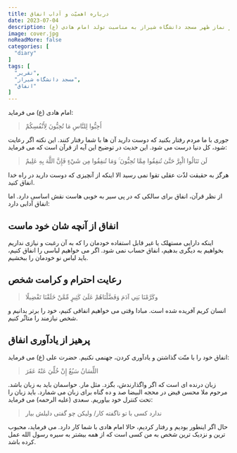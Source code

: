 ```yaml
---
title: درباره اهمیّت و آداب انفاق
date: 2023-07-04
description: تقریر سخنرانی بعد از نماز ظهر مسجد دانشگاه شیراز به مناسبت تولد امام هادی (ع)
image: cover.jpg
noReadMore: false
categories: [
  "diary"
]
tags: [
  "تقریر",
  "مسجد دانشگاه شیراز",
  "انفاق"
]
---
```

امام هادی (ع) می فرماید:

> أَحِبُّوا لِلنَّاسِ مَا تُحِبُّونَ لِأَنْفُسِكُمْ

جوری با ما مردم رفتار بکنید که دوست دارید آن ها با شما رفتار کنند. این نکته اگر رعایت شود، کل دنیا درست می شود. این حدیث در توضیح این آیه از قرآن است که می فرماید:

> لَن تَنَالُوا الْبِرَّ حَتَّىٰ تُنفِقُوا مِمَّا تُحِبُّونَ ۚ وَمَا تُنفِقُوا مِن شَيْءٍ فَإِنَّ اللَّهَ بِهِ عَلِيمٌ

هرگز به حقیقت لذّت عقلی تقوا نمی رسید الا اینکه از آنچیزی که دوست دارید در راه خدا انفاق کنید.

از نظر قرآن، انفاق برای سالکی که در پی سیر به خوبی هاست نقش اساسی دارد. اما انفاق آدابی دارد:

## انفاق از آنچه شان خود ماست

اینکه دارایی مستهلک یا غیر قابل استفاده خودمان را که به آن رغبت و نیازی نداریم بخواهیم به دیگری بدهیم، انفاق حساب نمی شود. اگر می خواهیم لباسی را انفاق کنیم، باید لباس نو خودمان را ببخشیم.

## رعایت احترام  و کرامت شخص

> وكَرَّمْنَا بَنِي آدَمَ وَفَضَّلْنَاهُمْ عَلَىٰ كَثِيرٍ مِّمَّنْ خَلَقْنَا تَفْضِيلًا

انسان کریم آفریده شده است. مبادا وقتی می خواهیم انفاقی کنیم، خود را برتر بدانیم و شخص نیازمند را متاثّر کنیم.

## پرهیز از یادآوری انفاق

انفاق خود را با منّت گذاشتن و یادآوری کردن، جهنمی نکنیم. حضرت علی (ع) می فرماید:

 > اللِّسَانُ سَبُعٌ إِنْ خُلِّيَ عَنْهُ عَقَرَ
 
 زبان درنده اى است كه اگر واگذارندش، بگزد. مثل مار. حواسمان باید به زبان باشد. مرحوم ملا محسن فیض در محجه البیضا صد و ده گناه برای زبان می شمارد. باید زبان را تحت کنترل خود بیاوریم. سعدی (علیه الرحمه) می فرماید:
 
 > ندارد کسی با تو ناگفته کار/ ولیکن چو گفتی دلیلش بیار
 
 حال اگر اینطور بودیم و رفتار کردیم، حالا امام هادی با شما کار دارد. می فرماید، محبوب ترین و نزدیک ترین شخص به من کسی است که از همه بیشتر به سیره رسول الله عمل کرده باشد.
 